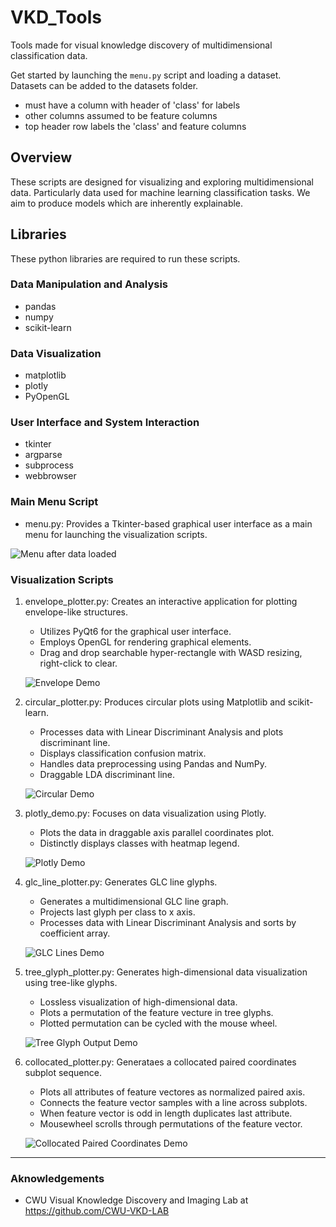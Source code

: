 # VKD_Tools

Tools made for visual knowledge discovery of multidimensional classification data.

Get started by launching the `menu.py` script and loading a dataset.  
Datasets can be added to the datasets folder.  

- must have a column with header of 'class' for labels
- other columns assumed to be feature columns  
- top header row labels the 'class' and feature columns

## Overview

These scripts are designed for visualizing and exploring multidimensional data. Particularly data used for machine learning classification tasks. We aim to produce models which are inherently explainable.

## Libraries

These python libraries are required to run these scripts.

### Data Manipulation and Analysis

- pandas
- numpy
- scikit-learn

### Data Visualization

- matplotlib
- plotly
- PyOpenGL

### User Interface and System Interaction

- tkinter
- argparse
- subprocess
- webbrowser

### Main Menu Script

- menu.py: Provides a Tkinter-based graphical user interface as a main menu for launching the visualization scripts.

![Menu after data loaded](screenshots/menu.png)

### Visualization Scripts

1. envelope_plotter.py: Creates an interactive application for plotting envelope-like structures.
    - Utilizes PyQt6 for the graphical user interface.
    - Employs OpenGL for rendering graphical elements.
    - Drag and drop searchable hyper-rectangle with WASD resizing, right-click to clear.

    ![Envelope Demo](screenshots/envelope1.png)

2. circular_plotter.py: Produces circular plots using Matplotlib and scikit-learn.
    - Processes data with Linear Discriminant Analysis and plots discriminant line.
    - Displays classification confusion matrix.
    - Handles data preprocessing using Pandas and NumPy.
    - Draggable LDA discriminant line.

    ![Circular Demo](screenshots/circular1.png)

3. plotly_demo.py: Focuses on data visualization using Plotly.
    - Plots the data in draggable axis parallel coordinates plot.
    - Distinctly displays classes with heatmap legend.

    ![Plotly Demo](screenshots/plotly1.png)

4. glc_line_plotter.py: Generates GLC line glyphs.
    - Generates a multidimensional GLC line graph.
    - Projects last glyph per class to x axis.
    - Processes data with Linear Discriminant Analysis and sorts by coefficient array.

    ![GLC Lines Demo](screenshots/glc_lines.png)

5. tree_glyph_plotter.py: Generates high-dimensional data visualization using tree-like glyphs.
    - Lossless visualization of high-dimensional data.
    - Plots a permutation of the feature vecture in tree glyphs.
    - Plotted permutation can be cycled with the mouse wheel.

    ![Tree Glyph Output Demo](screenshots/wheat_seeds_combinatorial_trees_1.png)

6. collocated_plotter.py: Generataes a collocated paired coordinates subplot sequence.
    - Plots all attributes of feature vectores as normalized paired axis.
    - Connects the feature vector samples with a line across subplots.
    - When feature vector is odd in length duplicates last attribute.
    - Mousewheel scrolls through permutations of the feature vector.

    ![Collocated Paired Coordinates Demo](screenshots/collocated.png)

---

### Aknowledgements

- CWU Visual Knowledge Discovery and Imaging Lab at <https://github.com/CWU-VKD-LAB>
